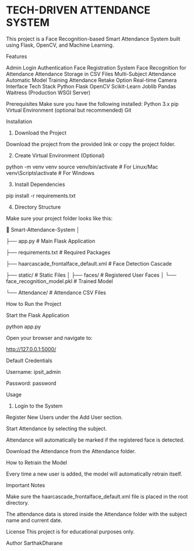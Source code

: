 # TECH-DRIVEN ATTENDANCE SYSTEM

This project is a Face Recognition-based Smart Attendance System built using Flask, OpenCV, and Machine Learning.

Features

Admin Login Authentication
Face Registration System
Face Recognition for Attendance
Attendance Storage in CSV Files
Multi-Subject Attendance
Automatic Model Training
Attendance Retake Option
Real-time Camera Interface
Tech Stack
Python
Flask
OpenCV
Scikit-Learn
Joblib
Pandas
Waitress (Production WSGI Server)


Prerequisites
Make sure you have the following installed:
Python 3.x
pip
Virtual Environment (optional but recommended)
Git

Installation
1. Download the Project

Download the project from the provided link or copy the project folder.

2. Create Virtual Environment (Optional)

python -m venv venv
source venv/bin/activate   # For Linux/Mac
venv\Scripts\activate     # For Windows

3. Install Dependencies

pip install -r requirements.txt

4. Directory Structure

Make sure your project folder looks like this:

📁 Smart-Attendance-System
│

├── app.py         # Main Flask Application

├── requirements.txt     # Required Packages

├── haarcascade_frontalface_default.xml # Face Detection Cascade

├── static/             # Static Files
│   ├── faces/         # Registered User Faces
│   └── face_recognition_model.pkl # Trained Model

└── Attendance/         # Attendance CSV Files

How to Run the Project

Start the Flask Application

python app.py

Open your browser and navigate to:

http://127.0.0.1:5000/

Default Credentials

Username: ipsit_admin

Password: password

Usage

1. Login to the System

Register New Users under the Add User section.

Start Attendance by selecting the subject.

Attendance will automatically be marked if the registered face is detected.

Download the Attendance from the Attendance folder.

How to Retrain the Model

Every time a new user is added, the model will automatically retrain itself.

Important Notes

Make sure the haarcascade_frontalface_default.xml file is placed in the root directory.

The attendance data is stored inside the Attendance folder with the subject name and current date.

License
This project is for educational purposes only.

Author
SarthakDharane
